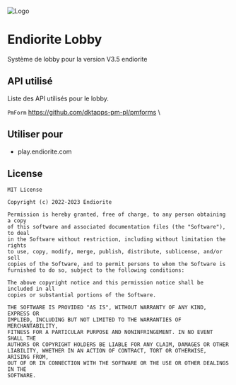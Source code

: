 
![Logo](https://media.discordapp.net/attachments/1056966568799641612/1059474038893846538/endio.png?width=1178&height=662)


# Endiorite Lobby

Système de lobby pour la version V3.5 endiorite




## API utilisé

Liste des API utilisés pour le lobby.

`PmForm` https://github.com/dktapps-pm-pl/pmforms \


## Utiliser pour

- play.endiorite.com


## License

```
MIT License

Copyright (c) 2022-2023 Endiorite

Permission is hereby granted, free of charge, to any person obtaining a copy
of this software and associated documentation files (the "Software"), to deal
in the Software without restriction, including without limitation the rights
to use, copy, modify, merge, publish, distribute, sublicense, and/or sell
copies of the Software, and to permit persons to whom the Software is
furnished to do so, subject to the following conditions:

The above copyright notice and this permission notice shall be included in all
copies or substantial portions of the Software.

THE SOFTWARE IS PROVIDED "AS IS", WITHOUT WARRANTY OF ANY KIND, EXPRESS OR
IMPLIED, INCLUDING BUT NOT LIMITED TO THE WARRANTIES OF MERCHANTABILITY,
FITNESS FOR A PARTICULAR PURPOSE AND NONINFRINGEMENT. IN NO EVENT SHALL THE
AUTHORS OR COPYRIGHT HOLDERS BE LIABLE FOR ANY CLAIM, DAMAGES OR OTHER
LIABILITY, WHETHER IN AN ACTION OF CONTRACT, TORT OR OTHERWISE, ARISING FROM,
OUT OF OR IN CONNECTION WITH THE SOFTWARE OR THE USE OR OTHER DEALINGS IN THE
SOFTWARE.
```
